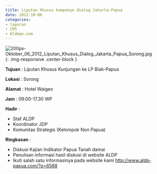 ```yaml
---
title: Liputan Khusus kampanye dialog Jakarta-Papua
date: 2012-10-06
categories:
- laporan
- CMS
- Aldepe.com
---
```


![200px-Oktober_06_2012_Liputan_Khusus_Dialog_Jakarta_Papua_Sorong.jpg](/uploads/200px-Oktober_06_2012_Liputan_Khusus_Dialog_Jakarta_Papua_Sorong.jpg){: .img-responsive .center-block }

**Tujuan** : Liputan Khusus Kunjungan ke LP Biak-Papua

**Lokasi** : Sorong

**Alamat** : Hotel Waigeo

**Jam** : 09.00-17.30 WP

**Hadir** : 
* Staf ALDP
* Koordinator JDP
* Komunitas Strategis (Kelompok Non Papua)

**Ringkasan** : 
* Diskusi Kajian Indikator Papua Tanah damai
* Penulisan informasi hasil diskusi di website ALDP
* Ikuti salah satu informasinya pada website kami http://www.aldp-papua.com/?p=6588
